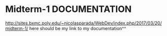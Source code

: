 # Midterm-1 DOCUMENTATION
http://sites.bxmc.poly.edu/~nicolasparada/WebDev/index.php/2017/03/20/midterm-1/
here should be my link to my documentation^^
